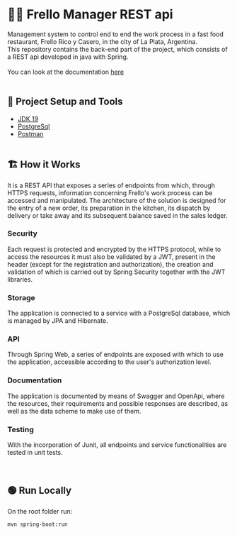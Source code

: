 # :cook: Frello Manager REST api
Management system to control end to end the work process in a fast food restaurant, Frello Rico y Casero, in the city of La Plata, Argentina.
<br>
This repository contains the back-end part of the project, which consists of a REST api developed in java with Spring.<br><br>
You can look at the documentation <a href="https://api.frellomanager.online/swagger-ui/index.html#/">here</a> 
<br><br>
## :wrench: Project Setup and Tools
* <a href="https://www.oracle.com/java/technologies/javase/jdk19-archive-downloads.html">JDK 19</a> 
* <a href="https://www.postgresql.org/">PostgreSql</a> 
* <a href="https://www.postman.com/">Postman</a> 
<br><br>
## :building_construction: How it Works
It is a REST API that exposes a series of endpoints from which, through HTTPS requests, information concerning Frello's work process can be accessed and manipulated. The architecture of the solution is designed for the entry of a new order, its preparation in the kitchen, its dispatch by delivery or take away and its subsequent balance saved in the sales ledger. <br>
### Security
Each request is protected and encrypted by the HTTPS protocol, while to access the resources it must also be validated by a JWT, present in the header (except for the registration and authorization), the creation and validation of which is carried out by Spring Security together with the JWT libraries.
<br>
### Storage
The application is connected to a service with a PostgreSql database, which is managed by JPA and Hibernate.
<br>
### API
Through Spring Web, a series of endpoints are exposed with which to use the application, accessible according to the user's authorization level.
<br>
### Documentation
The application is documented by means of Swagger and OpenApi, where the resources, their requirements and possible responses are described, as well as the data scheme to make use of them.
<br>
### Testing
With the incorporation of Junit, all endpoints and service functionalities are tested in unit tests.
<br>
<br><br>
## :green_circle: Run Locally
On the root folder run:
```
mvn spring-boot:run
```
